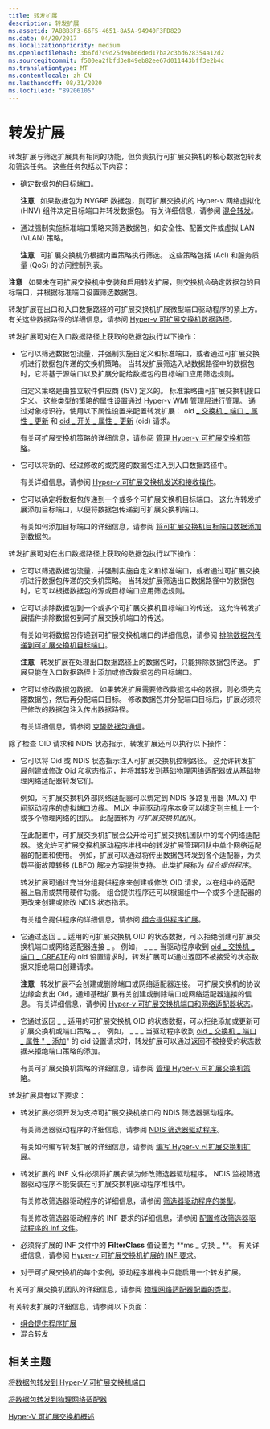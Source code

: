 ```yaml
---
title: 转发扩展
description: 转发扩展
ms.assetid: 7ABBB3F3-66F5-4651-8A5A-94940F3FD82D
ms.date: 04/20/2017
ms.localizationpriority: medium
ms.openlocfilehash: 3b6fd7c9d25d96b66ded17ba2c3bd628354a12d2
ms.sourcegitcommit: f500ea2fbfd3e849eb82ee67d011443bff3e2b4c
ms.translationtype: MT
ms.contentlocale: zh-CN
ms.lasthandoff: 08/31/2020
ms.locfileid: "89206105"
---
```

# <a name="forwarding-extensions"></a>转发扩展


转发扩展与筛选扩展具有相同的功能，但负责执行可扩展交换机的核心数据包转发和筛选任务。 这些任务包括以下内容：

-   确定数据包的目标端口。

    **注意**   如果数据包为 NVGRE 数据包，则可扩展交换机的 Hyper-v 网络虚拟化 (HNV) 组件决定目标端口并转发数据包。 有关详细信息，请参阅 [混合转发](hybrid-forwarding.md)。

     

-   通过强制实施标准端口策略来筛选数据包，如安全性、配置文件或虚拟 LAN (VLAN) 策略。

    **注意**   可扩展交换机仍根据内置策略执行筛选。 这些策略包括 (Acl) 和服务质量 (QoS) 的访问控制列表。

     

**注意**   如果未在可扩展交换机中安装和启用转发扩展，则交换机会确定数据包的目标端口，并根据标准端口设置筛选数据包。

 

转发扩展在出口和入口数据路径的可扩展交换机扩展微型端口驱动程序的紧上方。 有关这些数据路径的详细信息，请参阅 [Hyper-v 可扩展交换机数据路径](hyper-v-extensible-switch-data-path.md)。

转发扩展可对在入口数据路径上获取的数据包执行以下操作：

-   它可以筛选数据包流量，并强制实施自定义和标准端口，或者通过可扩展交换机进行数据包传递的交换机策略。 当转发扩展筛选入站数据路径中的数据包时，它将基于源端口以及扩展分配给数据包的目标端口应用筛选规则。

    自定义策略是由独立软件供应商 (ISV) 定义的。 标准策略由可扩展交换机接口定义。 这些类型的策略的属性设置通过 Hyper-v WMI 管理层进行管理。 通过对象标识符，使用以下属性设置来配置转发扩展： oid [ \_ 交换机 \_ 端口 \_ 属性 \_ 更新](./oid-switch-port-property-update.md) 和 [oid \_ 开关 \_ 属性 \_ 更新](./oid-switch-property-update.md) (oid) 请求。

    有关可扩展交换机策略的详细信息，请参阅 [管理 Hyper-v 可扩展交换机策略](managing-hyper-v-extensible-switch-extensibility-policies.md)。

-   它可以将新的、经过修改的或克隆的数据包注入到入口数据路径中。

    有关详细信息，请参阅 [Hyper-v 可扩展交换机发送和接收操作](hyper-v-extensible-switch-send-and-receive-operations.md)。

-   它可以确定将数据包传递到一个或多个可扩展交换机目标端口。 这允许转发扩展添加目标端口，以便将数据包传递到可扩展交换机端口。

    有关如何添加目标端口的详细信息，请参阅 [将可扩展交换机目标端口数据添加到数据包](adding-extensible-switch-destination-port-data-to-a-packet.md)。

转发扩展可对在出口数据路径上获取的数据包执行以下操作：

-   它可以筛选数据包流量，并强制实施自定义和标准端口，或者通过可扩展交换机进行数据包传递的交换机策略。 当转发扩展筛选出口数据路径中的数据包时，它可以根据数据包的源或目标端口应用筛选规则。

-   它可以排除数据包到一个或多个可扩展交换机目标端口的传送。 这允许转发扩展插件排除数据包到可扩展交换机端口的传送。

    有关如何将数据包传递到可扩展交换机端口的详细信息，请参阅 [排除数据包传递到可扩展交换机目标端口](excluding-packet-delivery-to-extensible-switch-destination-ports.md)。

    **注意**   转发扩展在处理出口数据路径上的数据包时，只能排除数据包传送。 扩展只能在入口数据路径上添加或修改数据包的目标端口。

     

-   它可以修改数据包数据。 如果转发扩展需要修改数据包中的数据，则必须先克隆数据包，然后再分配端口目标。 修改数据包并分配端口目标后，扩展必须将已修改的数据包注入传出数据路径。

    有关详细信息，请参阅 [克隆数据包通信](cloning-or-duplicating-packet-traffic.md)。

除了检查 OID 请求和 NDIS 状态指示，转发扩展还可以执行以下操作：

-   它可以将 Oid 或 NDIS 状态指示注入可扩展交换机控制路径。 这允许转发扩展创建或修改 Oid 和状态指示，并将其转发到基础物理网络适配器或从基础物理网络适配器转发它们。

    例如，可扩展交换机外部网络适配器可以绑定到 NDIS 多路复用器 (MUX) 中间驱动程序的虚拟端口边缘。 MUX 中间驱动程序本身可以绑定到主机上一个或多个物理网络的团队。 此配置称为 *可扩展交换机团队*。

    在此配置中，可扩展交换机扩展会公开给可扩展交换机团队中的每个网络适配器。 这允许可扩展交换机驱动程序堆栈中的转发扩展管理团队中单个网络适配器的配置和使用。 例如，扩展可以通过将传出数据包转发到各个适配器，为负载平衡故障转移 (LBFO) 解决方案提供支持。 此类扩展称为 *组合提供程序*。

    转发扩展可通过充当分组提供程序来创建或修改 OID 请求，以在组中的适配器上启用或禁用硬件功能。 组合提供程序还可以根据组中一个或多个适配器的更改来创建或修改 NDIS 状态指示。

    有关组合提供程序的详细信息，请参阅 [组合提供程序扩展](teaming-provider-extensions.md)。

-   它通过返回 \_ \_ 适用的可扩展交换机 OID 的状态数据，可以拒绝创建可扩展交换机端口或网络适配器连接 \_ 。 例如， \_ \_ \_ 当驱动程序收到 [oid \_ 交换机 \_ 端口 \_ CREATE](./oid-switch-port-create.md)的 oid 设置请求时，转发扩展可以通过返回不被接受的状态数据来拒绝端口创建请求。

    **注意**   转发扩展不会创建或删除端口或网络适配器连接。 可扩展交换机的协议边缘会发出 Oid，通知基础扩展有关创建或删除端口或网络适配器连接的信息。 有关详细信息，请参阅 [Hyper-v 可扩展交换机端口和网络适配器状态](hyper-v-extensible-switch-port-and-network-adapter-states.md)。

     

-   它通过返回 \_ \_ 适用的可扩展交换机 OID 的状态数据，可以拒绝添加或更新可扩展交换机或端口策略 \_ 。 例如， \_ \_ \_ 当驱动程序收到 [oid \_ 交换机 \_ 端口 \_ 属性 " \_ 添加](./oid-switch-port-property-add.md)" 的 oid 设置请求时，转发扩展可以通过返回不被接受的状态数据来拒绝端口策略的添加。

    有关可扩展交换机策略的详细信息，请参阅 [管理 Hyper-v 可扩展交换机策略](managing-hyper-v-extensible-switch-extensibility-policies.md)。

转发扩展具有以下要求：

-   转发扩展必须开发为支持可扩展交换机接口的 NDIS 筛选器驱动程序。

    有关筛选器驱动程序的详细信息，请参阅 [NDIS 筛选器驱动程序](./roadmap-for-developing-ndis-filter-drivers.md)。

    有关如何编写转发扩展的详细信息，请参阅 [编写 Hyper-v 可扩展交换机扩展](writing-hyper-v-extensible-switch-extensions.md)。

-   转发扩展的 INF 文件必须将扩展安装为修改筛选器驱动程序。 NDIS 监视筛选器驱动程序不能安装在可扩展交换机驱动程序堆栈中。

    有关修改筛选器驱动程序的详细信息，请参阅 [筛选器驱动程序的类型](types-of-filter-drivers.md)。

    有关修改筛选器驱动程序的 INF 要求的详细信息，请参阅 [配置修改筛选器驱动程序的 Inf 文件](configuring-an-inf-file-for-a-modifying-filter-driver.md)。

-   必须将扩展的 INF 文件中的 **FilterClass** 值设置为 **ms \_ 切换 \_ **。 有关详细信息，请参阅 [Hyper-v 可扩展交换机扩展的 INF 要求](inf-requirements-for-hyper-v-extensions.md)。

-   对于可扩展交换机的每个实例，驱动程序堆栈中只能启用一个转发扩展。

有关可扩展交换机团队的详细信息，请参阅 [物理网络适配器配置的类型](types-of-physical-network-adapter-configurations.md)。

有关转发扩展的详细信息，请参阅以下页面：

-   [组合提供程序扩展](teaming-provider-extensions.md)
-   [混合转发](hybrid-forwarding.md)

## <a name="related-topics"></a>相关主题


[将数据包转发到 Hyper-V 可扩展交换机端口](forwarding-packets-to-hyper-v-extensible-switch-ports.md)

[将数据包转发到物理网络适配器](forwarding-packets-to-physical-network-adapters.md)

[Hyper-V 可扩展交换机概述](overview-of-the-hyper-v-extensible-switch.md)

 

